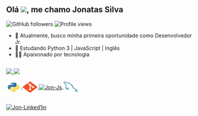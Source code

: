 ## Olá <img src="https://raw.githubusercontent.com/kaueMarques/kaueMarques/master/hi.gif" height="30px">, me chamo Jonatas Silva
![GitHub followers](https://img.shields.io/github/followers/jdeveloperanalyst?style=social)
<img src="https://komarev.com/ghpvc/?username=jdelevoperanalyst&color=yellow" alt="Profile views" />

- 🔭 Atualmente, busco minha primeira oportunidade como Desenvolvedor Jr.
- 🌱 Estudando Python 3 | JavaScript | Inglês
- 🧑‍💻 Apaixonado por tecnologia

##

<div align="left">
  <a href="https://github.com/jdelevoperanalyst">
  <img height="170em" src="https://github-readme-stats.vercel.app/api?username=jdeveloperanalyst&show_icons=true&theme=github_dark&include_all_commits=true&count_private=true"/>
  <img height="170em" src="https://github-readme-stats.vercel.app/api/top-langs/?username=jdeveloperanalyst&layout=compact&langs_count=7&theme=github_dark"/>
</div>

<div style="display: inline_block"><br>
  <img align="center" alt="Jon-Python" height="30" width="40" src="https://raw.githubusercontent.com/devicons/devicon/master/icons/python/python-original.svg">
  <img align="center" alt="Jon-Git" height="30" width="40" src="https://raw.githubusercontent.com/devicons/devicon/master/icons/git/git-original.svg">
  <img align="center" alt="Jon-Js" height="30" width="100" src="https://img.shields.io/badge/GitHub-100000?style=for-the-badge&logo=github&logoColor=white">
  <img align="center" alt="Jon-MySQL" height="30" width="40" src="https://raw.githubusercontent.com/devicons/devicon/master/icons/mysql/mysql-original.svg">
</div>

##

<div>
  <a href="https://www.linkedin.com/in/jonatas-silva-dev-6a6f6e/" target="_blank"><img align="center" alt="Jon-Linked1in" height="80" width="100" src="https://cdn.jsdelivr.net/gh/devicons/devicon/icons/linkedin/linkedin-original-wordmark.svg"></a>
</div>
